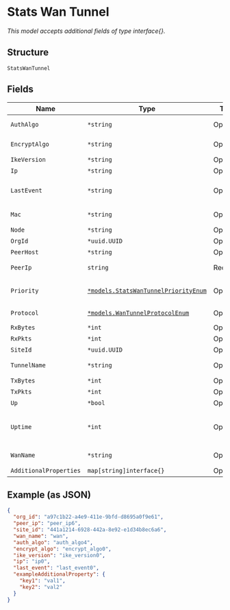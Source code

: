 
# Stats Wan Tunnel

*This model accepts additional fields of type interface{}.*

## Structure

`StatsWanTunnel`

## Fields

| Name | Type | Tags | Description |
|  --- | --- | --- | --- |
| `AuthAlgo` | `*string` | Optional | Authentication algorithm |
| `EncryptAlgo` | `*string` | Optional | Encryption algorithm |
| `IkeVersion` | `*string` | Optional | IKE version |
| `Ip` | `*string` | Optional | IPaddress |
| `LastEvent` | `*string` | Optional | Reason of why the tunnel is down |
| `Mac` | `*string` | Optional | Router mac address |
| `Node` | `*string` | Optional | Node0/node1 |
| `OrgId` | `*uuid.UUID` | Optional | - |
| `PeerHost` | `*string` | Optional | Peer host |
| `PeerIp` | `string` | Required | Peer ip address |
| `Priority` | [`*models.StatsWanTunnelPriorityEnum`](../../doc/models/stats-wan-tunnel-priority-enum.md) | Optional | enum: `primary`, `secondary` |
| `Protocol` | [`*models.WanTunnelProtocolEnum`](../../doc/models/wan-tunnel-protocol-enum.md) | Optional | enum: `gre`, `ipsec` |
| `RxBytes` | `*int` | Optional | - |
| `RxPkts` | `*int` | Optional | - |
| `SiteId` | `*uuid.UUID` | Optional | - |
| `TunnelName` | `*string` | Optional | Mist Tunnel Name |
| `TxBytes` | `*int` | Optional | - |
| `TxPkts` | `*int` | Optional | - |
| `Up` | `*bool` | Optional | - |
| `Uptime` | `*int` | Optional | Duration from first (or last) SA was established |
| `WanName` | `*string` | Optional | WAN interface name |
| `AdditionalProperties` | `map[string]interface{}` | Optional | - |

## Example (as JSON)

```json
{
  "org_id": "a97c1b22-a4e9-411e-9bfd-d8695a0f9e61",
  "peer_ip": "peer_ip6",
  "site_id": "441a1214-6928-442a-8e92-e1d34b8ec6a6",
  "wan_name": "wan",
  "auth_algo": "auth_algo4",
  "encrypt_algo": "encrypt_algo0",
  "ike_version": "ike_version0",
  "ip": "ip0",
  "last_event": "last_event0",
  "exampleAdditionalProperty": {
    "key1": "val1",
    "key2": "val2"
  }
}
```

